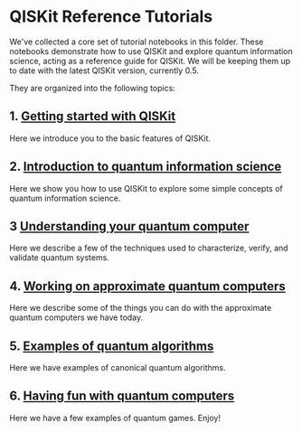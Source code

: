 # QISKit Reference Tutorials

We've collected a core set of tutorial notebooks in this folder. These notebooks demonstrate how to use QISKit and explore quantum information science, acting as a reference guide for QISKit. We will be keeping them up to date with the latest QISKit version, currently 0.5.

They are organized into the following topics:

## 1. [Getting started with QISKit](tools)
Here we introduce you to the basic features of QISKit.
        
## 2. [Introduction to quantum information science](qis)
Here we show you how to use QISKit to explore some simple concepts of quantum information science. 
    
## 3 [Understanding your quantum computer](qcvv)
Here we describe a few of the techniques used to characterize, verify, and validate quantum systems. 

## 4. [Working on approximate quantum computers](approximate)
Here we describe some of the things you can do with the approximate quantum computers we have today.

## 5. [Examples of quantum algorithms](algorithms)
Here we have examples of canonical quantum algorithms. 

## 6. [Having fun with quantum computers](games)
Here we have a few examples of quantum games. Enjoy!
